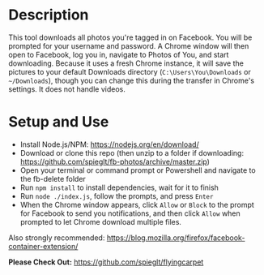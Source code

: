 # Description

This tool downloads all photos you're tagged in on Facebook. You will be prompted for your username and password. A Chrome window will then open to Facebook, log you in, navigate to Photos of You, and start downloading. Because it uses a fresh Chrome instance, it will save the pictures to your default Downloads directory (`C:\Users\You\Downloads` or `~/Downloads`), though you can change this during the transfer in Chrome's settings. It does not handle videos.

# Setup and Use

- Install Node.js/NPM: https://nodejs.org/en/download/
- Download or clone this repo (then unzip to a folder if downloading: https://github.com/spieglt/fb-photos/archive/master.zip)
- Open your terminal or command prompt or Powershell and navigate to the fb-delete folder
- Run `npm install` to install dependencies, wait for it to finish
- Run `node ./index.js`, follow the prompts, and press `Enter`
- When the Chrome window appears, click `Allow` or `Block` to the prompt for Facebook to send you notifications, and then click `Allow` when prompted to let Chrome download multiple files.

Also strongly recommended: https://blog.mozilla.org/firefox/facebook-container-extension/

**Please Check Out:** 
https://github.com/spieglt/flyingcarpet

